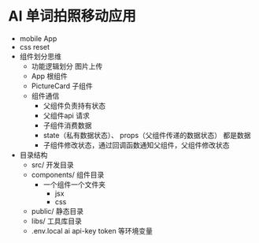 # AI  单词拍照移动应用
- mobile App
- css reset
- 组件划分思维
  - 功能逻辑划分 图片上传
  - App 根组件
  - PictureCard 子组件
  - 组件通信
    - 父组件负责持有状态
    - 父组件api 请求
    - 子组件消费数据
    - state（私有数据状态）、 props（父组件传递的数据状态） 都是数据
    - 子组件修改状态，通过回调函数通知父组件，父组件修改状态
- 目录结构
  - src/ 开发目录
  - components/ 组件目录
    - 一个组件一个文件夹
      - jsx
      - css
  - public/ 静态目录
  - libs/ 工具库目录
  - .env.local ai api-key token 等环境变量